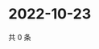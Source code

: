 # 2022-10-23

共 0 条

<!-- BEGIN WEIBO -->
<!-- 最后更新时间 Sun Oct 23 2022 16:23:55 GMT+0800 (China Standard Time) -->

<!-- END WEIBO -->

